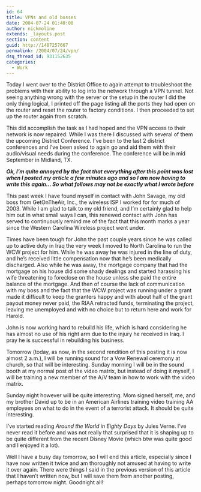 ```yaml
---
id: 64
title: VPNs and old bosses
date: 2004-07-24 01:40:00
author: nickmoline
extends: _layouts.post
section: content
guid: http://1487257667
permalink: /2004/07/24/vpn/
dsq_thread_id: 931152635
categories:
  - Work
---
```

Today I went over to the District Office to again attempt to troubleshoot the problems with their ability to log into the network through a VPN tunnel. Not seeing anything wrong with the server or the setup in the router I did the only thing logical, I printed off the page listing all the ports they had open on the router and reset the router to factory conditions. I then proceeded to set up the router again from scratch.

<!--more-->

This did accomplish the task as I had hoped and the VPN access to their network is now repaired. While I was there I discussed with several of them the upcoming District Conference. I&#8217;ve been to the last 2 district conferences and I&#8217;ve been asked to again go and aid them with their audio/visual needs during the conference. The conference will be in mid September in Midland, TX.

**_Ok, I&#8217;m quite annoyed by the fact that everything after this point was lost when I posted my article a few minutes ago and so I am now having to write this again&#8230; So what follows may not be exactly what I wrote before_**

This past week I have found myself in contact with John Savage, my old boss from GetOnTheAir, Inc., the wireless ISP I worked for for much of 2003. While I am glad to talk to my old friend, and I&#8217;m certainly glad to help him out in what small ways I can, this renewed contact with John has served to continuously remind me of the fact that this month marks a year since the Western Carolina Wireless project went under.

Times have been tough for John the past couple years since he was called up to active duty in Iraq the very week I moved to North Carolina to run the WCW project for him. While he was away he was injured in the line of duty, and he&#8217;s received little compensation now that he&#8217;s been medically discharged. Also while he was away, the mortgage company that had the mortgage on his house did some shady dealings and started harassing his wife threatening to foreclose on the house unless she paid the entire balance of the mortgage. And then of course the lack of communication with my boss and the fact that the WCW project was running under a grant made it difficult to keep the granters happy and with about half of the grant payout money never paid, the RIAA retracted funds, terminating the project, leaving me unemployed and with no choice but to return here and work for Harold.

John is now working hard to rebuild his life, which is hard considering he has almost no use of his right arm due to the injury he received in Iraq. I pray he is successful in rebuilding his business.

Tomorrow (today, as now, in the second rendition of this posting it is now almost 2 a.m.), I will be running sound for a Vow Renewal ceremony at church, so that will be interesting. Sunday morning I will be in the sound booth at my normal post of the video matrix, but instead of doing it myself, I will be training a new member of the A/V team in how to work with the video matrix.

Sunday night however will be quite interesting. Mom signed herself, me, and my brother David up to be in an American Airlines training video training AA employees on what to do in the event of a terrorist attack. It should be quite interesting.

I&#8217;ve started reading _Around the World in Eighty Days_ by Jules Verne. I&#8217;ve never read it before and was not really that surprised that it is shaping up to be quite different from the recent Disney Movie (which btw was quite good and I enjoyed it a lot).

Well I have a busy day tomorrow, so I will end this article, especially since I have now written it twice and am thoroughly not amused at having to write it over again. There were things I said in the previous version of this article that I haven&#8217;t written now, but I will save them from another posting, perhaps tomorrow night. Goodnight all!
